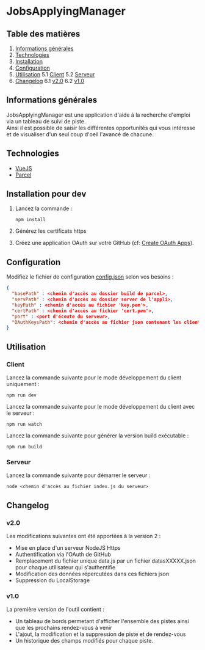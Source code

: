 # JobsApplyingManager

## Table des matières
1. [Informations générales](#informations-générales)
2. [Technologies](#technologies)
3. [Installation](#installation)
4. [Configuration](#configuration)
5. [Utilisation](#utilisation)
  5.1 [Client](#client)
  5.2 [Serveur](#serveur)
6. [Changelog](#changelog)
  6.1 [v2.0](#v2.0)
  6.2 [v1.0](#v1.0)


## Informations générales

JobsApplyingManager est une application d'aide à la recherche d'emploi via un tableau de suivi de piste.  
Ainsi il est possible de saisir les différentes opportunités qui vous intéresse et de visualiser d'un seul coup d'oeil l'avancé de chacune.


## Technologies

- [VueJS](https://vuejs.org/)
- [Parcel](https://parceljs.org/)


## Installation pour dev

1. Lancez la commande :  

    ```
    npm install
    ```

2. Générez les certificats https

3. Créez une application OAuth sur votre GitHub (cf: [Create OAuth Apps](#https://docs.github.com/en/developers/apps/creating-an-oauth-app)).


## Configuration

Modifiez le fichier de configuration [config.json](#server/assets/config.json) selon vos besoins :

```json
{
  "basePath" : <chemin d'accès au dossier build de parcel>, 
  "servPath" : <chemin d'accès au dossier server de l'appli>,
  "keyPath" : <chemin d'accès au fichier 'key.pem'>,
  "certPath" : <chemin d'accès au fichier 'cert.pem'>,
  "port" : <port d'écoute du serveur>,
  "OAuthKeysPath": <chemin d'accès au fichier json contenant les clientId et clientSecret de l'application OAuth>
}
```

## Utilisation

### Client

Lancez la commande suivante pour le mode développement du client uniquement :

    npm run dev

Lancez la commande suivante pour le mode développement du client avec le serveur :

    npm run watch

Lancez la commande suivante pour générer la version build exécutable : 

    npm run build

### Serveur

Lancez la commande suivante pour démarrer le serveur : 

    node <chemin d'accès au fichier index.js du serveur>

## Changelog

### v2.0

Les modifications suivantes ont été apportées à la version 2 : 

- Mise en place d'un serveur NodeJS Https
- Authentification via l'OAuth de GitHub
- Remplacement du fichier unique data.js par un fichier datasXXXXX.json pour chaque utilisateur qui s'authentifie
- Modification des données répercutées dans ces fichiers json
- Suppression du LocalStorage

### v1.0

La première version de l'outil contient : 

- Un tableau de bords permetant d'afficher l'ensemble des pistes ainsi que les prochains rendez-vous à venir
- L'ajout, la modification et la suppression de piste et de rendez-vous
- Un historique des champs modifiés pour chaque piste.
